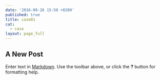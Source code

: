 ```yaml
---
date: '2016-09-26 15:50 +0200'
published: true
title: case01
cat:
  - case
layout: page_full
---
```

## A New Post

Enter text in [Markdown](http://daringfireball.net/projects/markdown/). Use the toolbar above, or click the **?** button for formatting help.
